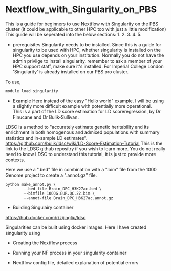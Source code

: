 # Nextflow_with_Singularity_on_PBS
This is a guide for beginners to use Nextflow with Singularity on the PBS cluster (it could be applicable to other HPC too with just a little modification)
This guide will be seperated into the below sections:
1. 
2.
3.
4. 
5. 


- prerequisites 
Singularity needs to be installed.
Since this is a guide for singularity to be used with HPC, whether singularity is installed on the HPC you use depends on your institution. 
Normally you do not have the admin privlige to install singularity, remember to ask a member of your HPC support staff, make sure it's installed. 
For Imperial College London 'Singularity' is already installed on our PBS pro cluster. 

To use, 

```
module load singularity
``` 


- Example
Here instead of the easy "Hello world" example. I will be using a slightly more difficult example with potentially more operational.  
This is a part of the LD score estimation for LD scoreregression, by Dr Finucane and Dr Bulik-Sullivan. 

LDSC is a method to "accurately estimate genetic heritability and its enrichment in both homogenous and admixed populations with summary statistics 
and in-sample LD estimates". 
https://github.com/bulik/ldsc/wiki/LD-Score-Estimation-Tutorial
This is the link to the LDSC github repositry if you wish to learn more. You do not really need to know LDSC to understand this tutorial, it is just to provide more contexts. 

Here we use a ".bed" file in combination with a ".bim" file from the 1000 Genome project to create a ".annot.gz" file. 
```
python make_annot.py \
		--bed-file Brain_DPC_H3K27ac.bed \
		--bimfile 1000G.EUR.QC.22.bim \
		--annot-file Brain_DPC_H3K27ac.annot.gz  
```




- Building Singulairy container 

https://hub.docker.com/r/zijingliu/ldsc 

Singularities can be built using docker images. Here I have created singularity using 

- Creating the Nextflow process 



- Running your NF process in your singularity container 

- Nextflow config file, detailed explanation of potential errors 


